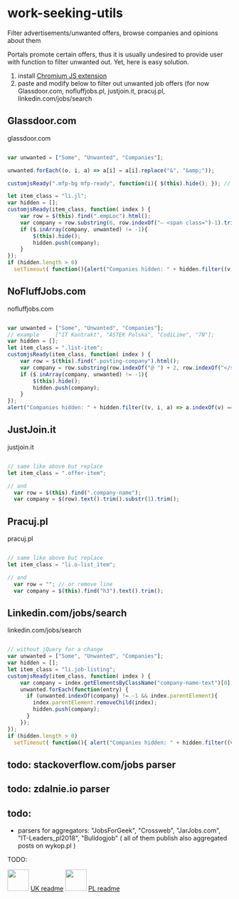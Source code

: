 # work-seeking-utils
Filter advertisements/unwanted offers, browse companies and opinions about them


Portals promote certain offers, thus it is usually undesired to provide user with function to filter unwanted out. Yet, here is easy solution.

1. install [Chromium JS extension](https://chrome.google.com/webstore/detail/custom-javascript-for-web/ddbjnfjiigjmcpcpkmhogomapikjbjdk)
2. paste and modify below to filter out unwanted job offers (for now Glassdoor.com, nofluffjobs.pl, justjoin.it, pracuj.pl, linkedin.com/jobs/search


## Glassdoor.com

glassdoor.com

```javascript

var unwanted = ["Some", "Unwanted", "Companies"];

unwanted.forEach((o, i, a) => a[i] = a[i].replace("&", "&amp;"));

customjsReady(".mfp-bg mfp-ready", function(i){ $(this).hide(); }); // hide annoying popup

let item_class = "li.jl";
var hidden = [];
customjsReady(item_class, function( index ) {
    var row = $(this).find(".empLoc").html();
    var company = row.substring(6, row.indexOf("– <span class=")-1).trim();
    if ($.inArray(company, unwanted) != -1){
        $(this).hide();
        hidden.push(company);
    }
});
if (hidden.length > 0)
  setTimeout( function(){alert("Companies hidden: " + hidden.filter((v, i, a) => a.indexOf(v) === i))}, 1000 );
```

## NoFluffJobs.com

nofluffjobs.com

```javascript

var unwanted = ["Some", "Unwanted", "Companies"];
// example     ["IT Kontrakt", "ASTEK Polska", "CodiLime", "7N"];
var hidden = [];
let item_class = ".list-item";
customjsReady(item_class, function( index ) {
    var row = $(this).find(".posting-company").html();
    var company = row.substring(row.indexOf("@ ") + 2, row.indexOf("</span>"));
    if ($.inArray(company, unwanted) != -1){
        $(this).hide();
        hidden.push(company);
    }
});
alert("Companies hidden: " + hidden.filter((v, i, a) => a.indexOf(v) === i));

```

## JustJoin.it

justjoin.it

```javascript

// same like above but replace
let item_class = ".offer-item";

// and
  var row = $(this).find(".company-name");
  var company = $(row).text().trim().substr(1).trim();

```

## Pracuj.pl

pracuj.pl

```javascript

// same like above but replace
let item_class = "li.o-list_item";

// and
  var row = ""; // or remove line
  var company = $(this).find("h3").text().trim();

```


## Linkedin.com/jobs/search

linkedin.com/jobs/search

```javascript

// without jQuery for a change
var unwanted = ["Some", "Unwanted", "Companies"];
var hidden = [];
let item_class = "li.job-listing";
customjsReady(item_class, function( index ) {
    var company = index.getElementsByClassName("company-name-text")[0].innerText;
    unwanted.forEach(function(entry) {
      if (unwanted.indexOf(company) != -1 && index.parentElement){
        index.parentElement.removeChild(index);
        hidden.push(company);
      }
    });
});
if (hidden.length > 0)
  setTimeout( function(){ alert("Companies hidden: " + hidden.filter((v, i, a) => a.indexOf(v) === i))}, 1000 );

```

## todo: stackoverflow.com/jobs parser
## todo: zdalnie.io parser

## todo:
- parsers for aggregators: "JobsForGeek", "Crossweb", "JarJobs.com", "IT-Leaders_pl2018", "Bulldogjob" ( all of them publish also aggregated posts on wykop.pl )


TODO:

<img src="https://lipis.github.io/flag-icon-css/flags/4x3/gb.svg" width="48"> [UK readme](docs/README_EN.md)
<img src="https://lipis.github.io/flag-icon-css/flags/4x3/pl.svg" width="48"> [PL readme](docs/README_PL.md)


<!---

[[ http://www.sheawong.com/wp-content/uploads/2013/08/keephatin.gif | height = 100px ]] [PL readme](docs/README_PL.md)

[//]: # ([![Read (UK)](https://lipis.github.io/flag-icon-css/flags/4x3/gb.svg)]["UK readme"](docs/README\_EN.md))
[//]: # ([![Przeczytaj (PL)](https://lipis.github.io/flag-icon-css/flags/4x3/pl.svg)](["PL readme"](docs/README_PL.md)))
-->
